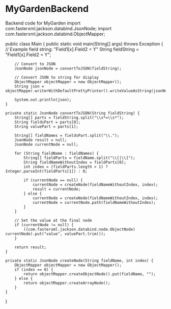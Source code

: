 # MyGardenBackend
Backend code for MyGarden
import com.fasterxml.jackson.databind.JsonNode;
import com.fasterxml.jackson.databind.ObjectMapper;

public class Main {
    public static void main(String[] args) throws Exception {
        // Example field string: "Field1[x].Field2 = Y"
        String fieldString = "Field1[x].Field2 = Y";

        // Convert to JSON
        JsonNode jsonNode = convertToJSON(fieldString);

        // Convert JSON to string for display
        ObjectMapper objectMapper = new ObjectMapper();
        String json = objectMapper.writerWithDefaultPrettyPrinter().writeValueAsString(jsonNode);

        System.out.println(json);
    }

    private static JsonNode convertToJSON(String fieldString) {
        String[] parts = fieldString.split("\\s*=\\s*");
        String fieldsPart = parts[0];
        String valuePart = parts[1];

        String[] fieldNames = fieldsPart.split("\\.");
        JsonNode result = null;
        JsonNode currentNode = null;

        for (String fieldName : fieldNames) {
            String[] fieldParts = fieldName.split("\\[|\\]");
            String fieldNameWithoutIndex = fieldParts[0];
            int index = (fieldParts.length > 1) ? Integer.parseInt(fieldParts[1]) : 0;

            if (currentNode == null) {
                currentNode = createNode(fieldNameWithoutIndex, index);
                result = currentNode;
            } else {
                currentNode = createNode(fieldNameWithoutIndex, index);
                currentNode = currentNode.path(fieldNameWithoutIndex);
            }
        }

        // Set the value at the final node
        if (currentNode != null) {
            ((com.fasterxml.jackson.databind.node.ObjectNode) currentNode).put("value", valuePart.trim());
        }

        return result;
    }

    private static JsonNode createNode(String fieldName, int index) {
        ObjectMapper objectMapper = new ObjectMapper();
        if (index == 0) {
            return objectMapper.createObjectNode().put(fieldName, "");
        } else {
            return objectMapper.createArrayNode();
        }
    }
}
